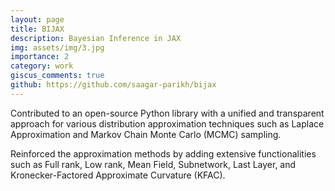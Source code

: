 ```yaml
---
layout: page
title: BIJAX
description: Bayesian Inference in JAX
img: assets/img/3.jpg
importance: 2
category: work
giscus_comments: true
github: https://github.com/saagar-parikh/bijax
---
```


Contributed to an open-source Python library with a unified and transparent approach for various distribution approximation techniques such as Laplace Approximation and Markov Chain Monte Carlo (MCMC) sampling.

Reinforced the approximation methods by adding extensive functionalities such as Full rank, Low rank, Mean Field, Subnetwork, Last Layer, and Kronecker-Factored Approximate Curvature (KFAC).
